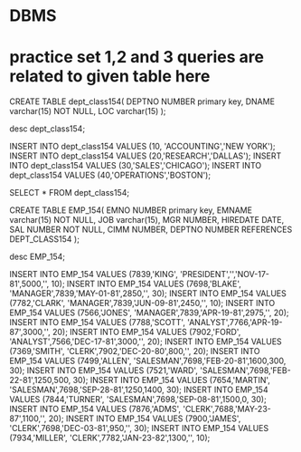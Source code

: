 # DBMS
# practice set 1,2 and 3 queries are related to given table here
CREATE TABLE dept_class154(
    DEPTNO NUMBER primary key,
    DNAME varchar(15) NOT NULL,
    LOC varchar(15)
);

desc dept_class154;

INSERT INTO dept_class154 VALUES (10, 'ACCOUNTING','NEW YORK');
INSERT INTO dept_class154 VALUES (20,'RESEARCH','DALLAS');
INSERT INTO dept_class154 VALUES (30,'SALES','CHICAGO');
INSERT INTO dept_class154 VALUES (40,'OPERATIONS','BOSTON');

SELECT * FROM dept_class154;

CREATE TABLE EMP_154(
    EMNO NUMBER primary key,
    EMNAME varchar(15) NOT NULL,
    JOB varchar(15),
    MGR NUMBER,
    HIREDATE DATE,
    SAL NUMBER NOT NULL,
    CIMM NUMBER,
    DEPTNO NUMBER REFERENCES DEPT_CLASS154
);

desc EMP_154;

INSERT INTO EMP_154 VALUES (7839,'KING', 'PRESIDENT','','NOV-17-81',5000,'', 10);
INSERT INTO EMP_154 VALUES (7698,'BLAKE', 'MANAGER',7839,'MAY-01-81',2850,'', 30);
INSERT INTO EMP_154 VALUES (7782,'CLARK', 'MANAGER',7839,'JUN-09-81',2450,'', 10);
INSERT INTO EMP_154 VALUES (7566,'JONES', 'MANAGER',7839,'APR-19-81',2975,'', 20);
INSERT INTO EMP_154 VALUES (7788,'SCOTT', 'ANALYST',7766,'APR-19-87',3000,'', 20);
INSERT INTO EMP_154 VALUES (7902,'FORD', 'ANALYST',7566,'DEC-17-81',3000,'', 20);
INSERT INTO EMP_154 VALUES (7369,'SMITH', 'CLERK',7902,'DEC-20-80',800,'', 20);
INSERT INTO EMP_154 VALUES (7499,'ALLEN', 'SALESMAN',7698,'FEB-20-81',1600,300, 30);
INSERT INTO EMP_154 VALUES (7521,'WARD', 'SALESMAN',7698,'FEB-22-81',1250,500, 30);
INSERT INTO EMP_154 VALUES (7654,'MARTIN', 'SALESMAN',7698,'SEP-28-81',1250,1400, 30);
INSERT INTO EMP_154 VALUES (7844,'TURNER', 'SALESMAN',7698,'SEP-08-81',1500,0, 30);
INSERT INTO EMP_154 VALUES (7876,'ADMS', 'CLERK',7688,'MAY-23-87',1100,'', 20);
INSERT INTO EMP_154 VALUES (7900,'JAMES', 'CLERK',7698,'DEC-03-81',950,'', 30);
INSERT INTO EMP_154 VALUES (7934,'MILLER', 'CLERK',7782,'JAN-23-82',1300,'', 10);
